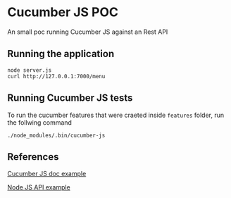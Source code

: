 # Cucumber JS POC
An small poc running Cucumber JS against an Rest API

## Running the application

```shell_script 
node server.js
curl http://127.0.0.1:7000/menu
```

## Running Cucumber JS tests

To run the cucumber features that were craeted inside `features` folder, run the follwing command

```shell_script 
./node_modules/.bin/cucumber-js
```

## References

[Cucumber JS doc example](https://github.com/cucumber/cucumber-js/blob/master/docs/nodejs_example.md)

[Node JS API example](https://dev.to/starkfire/building-a-simple-rest-api-with-node-js-and-express-299j)